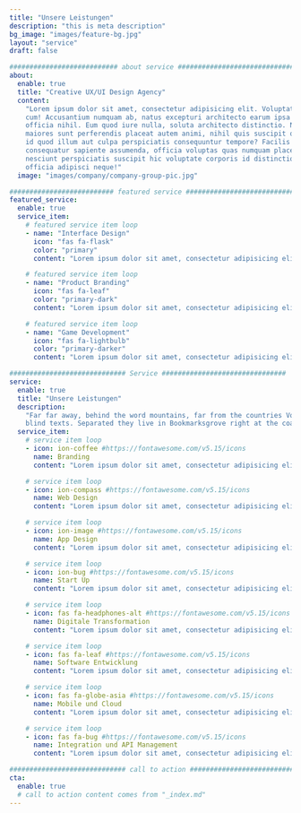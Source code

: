 ```yaml
---
title: "Unsere Leistungen"
description: "this is meta description"
bg_image: "images/feature-bg.jpg"
layout: "service"
draft: false

########################### about service #############################
about:
  enable: true
  title: "Creative UX/UI Design Agency"
  content:
    "Lorem ipsum dolor sit amet, consectetur adipisicing elit. Voluptate soluta corporis odit, optio
    cum! Accusantium numquam ab, natus excepturi architecto earum ipsa aliquam, illum, omnis rerum, eveniet
    officia nihil. Eum quod iure nulla, soluta architecto distinctio. Nesciunt odio ullam expedita, neque fugit
    maiores sunt perferendis placeat autem animi, nihil quis suscipit quibusdam ut reiciendis doloribus natus nemo
    id quod illum aut culpa perspiciatis consequuntur tempore? Facilis nam vitae iure quisquam eius harum
    consequatur sapiente assumenda, officia voluptas quas numquam placeat, alias molestias nisi laudantium
    nesciunt perspiciatis suscipit hic voluptate corporis id distinctio earum. Dolor reprehenderit fuga dolore
    officia adipisci neque!"
  image: "images/company/company-group-pic.jpg"

########################## featured service ############################
featured_service:
  enable: true
  service_item:
    # featured service item loop
    - name: "Interface Design"
      icon: "fas fa-flask"
      color: "primary"
      content: "Lorem ipsum dolor sit amet, consectetur adipisicing elit. Saepe enim impedit repudiandae omnis est temporibus."

    # featured service item loop
    - name: "Product Branding"
      icon: "fas fa-leaf"
      color: "primary-dark"
      content: "Lorem ipsum dolor sit amet, consectetur adipisicing elit. Saepe enim impedit repudiandae omnis est temporibus."

    # featured service item loop
    - name: "Game Development"
      icon: "fas fa-lightbulb"
      color: "primary-darker"
      content: "Lorem ipsum dolor sit amet, consectetur adipisicing elit. Saepe enim impedit repudiandae omnis est temporibus."

############################# Service ###############################
service:
  enable: true
  title: "Unsere Leistungen"
  description:
    "Far far away, behind the word mountains, far from the countries Vokalia and Consonantia, <br> there live the
    blind texts. Separated they live in Bookmarksgrove right at the coast of the Semantics"
  service_item:
    # service item loop
    - icon: ion-coffee #https://fontawesome.com/v5.15/icons
      name: Branding
      content: "Lorem ipsum dolor sit amet, consectetur adipisicing elit, sed do eiusmod tempor incididunt ut"

    # service item loop
    - icon: ion-compass #https://fontawesome.com/v5.15/icons
      name: Web Design
      content: "Lorem ipsum dolor sit amet, consectetur adipisicing elit, sed do eiusmod tempor incididunt ut"

    # service item loop
    - icon: ion-image #https://fontawesome.com/v5.15/icons
      name: App Design
      content: "Lorem ipsum dolor sit amet, consectetur adipisicing elit, sed do eiusmod tempor incididunt ut"

    # service item loop
    - icon: ion-bug #https://fontawesome.com/v5.15/icons
      name: Start Up
      content: "Lorem ipsum dolor sit amet, consectetur adipisicing elit, sed do eiusmod tempor incididunt ut"

    # service item loop
    - icon: fas fa-headphones-alt #https://fontawesome.com/v5.15/icons
      name: Digitale Transformation
      content: "Lorem ipsum dolor sit amet, consectetur adipisicing elit, sed do eiusmod tempor incididunt ut"

    # service item loop
    - icon: fas fa-leaf #https://fontawesome.com/v5.15/icons
      name: Software Entwicklung
      content: "Lorem ipsum dolor sit amet, consectetur adipisicing elit, sed do eiusmod tempor incididunt ut"

    # service item loop
    - icon: fas fa-globe-asia #https://fontawesome.com/v5.15/icons
      name: Mobile und Cloud
      content: "Lorem ipsum dolor sit amet, consectetur adipisicing elit, sed do eiusmod tempor incididunt ut"

    # service item loop
    - icon: fas fa-bug #https://fontawesome.com/v5.15/icons
      name: Integration und API Management
      content: "Lorem ipsum dolor sit amet, consectetur adipisicing elit, sed do eiusmod tempor incididunt ut"

############################# call to action #################################
cta:
  enable: true
  # call to action content comes from "_index.md"
---
```

